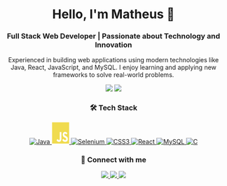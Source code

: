 <h1 align="center"> Hello, I'm Matheus 👋 </h1>
<h3 align="center"> Full Stack Web Developer | Passionate about Technology and Innovation </h3>

<p align="center">
  Experienced in building web applications using modern technologies like Java, React, JavaScript, and MySQL. I enjoy learning and applying new frameworks to solve real-world problems.
</p>

<div align="center">
  <img height="180px" src="https://github-readme-stats.vercel.app/api?username=matheusbruns&show_icons=true&theme=dark&include_all_commits=true&count_private=true"/>
  <img height="180px" src="https://github-readme-stats.vercel.app/api/top-langs/?username=matheusbruns&layout=compact&langs_count=7&theme=dark"/>
</div>

<h3 align="center"> 🛠 Tech Stack </h3>
<div align="center">
  <a href="https://docs.oracle.com/en/java/">
    <img alt="Java" height="50" width="40" src="https://cdn.jsdelivr.net/gh/devicons/devicon/icons/java/java-original.svg"/>
  </a>
  <a href="https://developer.mozilla.org/en-US/docs/Web/JavaScript">
    <img alt="JavaScript" height="50" width="40" src="https://raw.githubusercontent.com/devicons/devicon/master/icons/javascript/javascript-plain.svg"/>
  </a>
  <a href="https://www.selenium.dev/">
    <img alt="Selenium" height="50" width="40" src="https://cdn.jsdelivr.net/gh/devicons/devicon/icons/selenium/selenium-original.svg"/>
  </a>
  <a href="https://developer.mozilla.org/en-US/docs/Web/CSS">
    <img alt="CSS3" height="50" width="40" src="https://cdn.jsdelivr.net/gh/devicons/devicon/icons/css3/css3-original.svg"/>
  </a>
  <a href="https://reactjs.org/">
    <img alt="React" height="50" width="40" src="https://cdn.jsdelivr.net/gh/devicons/devicon/icons/react/react-original.svg"/>
  </a>
  <a href="https://www.mysql.com/">
    <img alt="MySQL" height="50" width="40" src="https://cdn.jsdelivr.net/gh/devicons/devicon/icons/mysql/mysql-original-wordmark.svg"/>
  </a>
  <a href="https://www.w3schools.com/c/">
    <img alt="C" height="50" width="40" src="https://cdn.jsdelivr.net/gh/devicons/devicon/icons/c/c-original.svg"/>
  </a>
</div>

<h3 align="center"> 🤝 Connect with me </h3>
<div align="center">
   <a href="https://www.instagram.com/matheus_bruns/" target="_blank">
     <img src="https://img.shields.io/badge/-Instagram-%23E4405F?style=for-the-badge&logo=instagram&logoColor=white" target="_blank">
   </a>
   <a href="mailto:matheus.rbruns@gmail.com">
     <img src="https://img.shields.io/badge/-Gmail-%23333?style=for-the-badge&logo=gmail&logoColor=white" target="_blank">
   </a>
   <a href="https://www.linkedin.com/in/matheus-bruns/" target="_blank">
     <img src="https://img.shields.io/badge/-LinkedIn-%230077B5?style=for-the-badge&logo=linkedin&logoColor=white" target="_blank">
   </a> 
</div>
